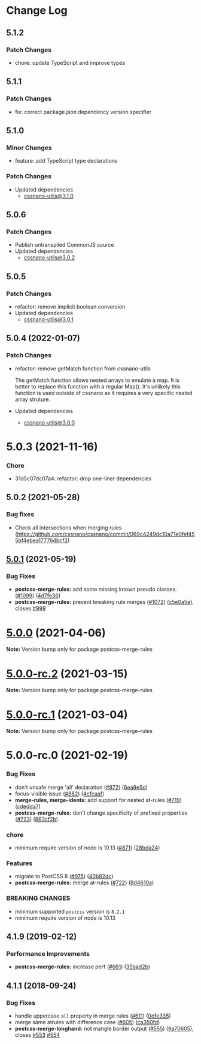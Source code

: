 # Change Log

## 5.1.2

### Patch Changes

- chore: update TypeScript and improve types

## 5.1.1

### Patch Changes

- fix: correct package.json dependency version specifier

## 5.1.0

### Minor Changes

- feature: add TypeScript type declarations

### Patch Changes

- Updated dependencies
  - cssnano-utils@3.1.0

## 5.0.6

### Patch Changes

- Publish untranspiled CommonJS source
- Updated dependencies
  - cssnano-utils@3.0.2

## 5.0.5

### Patch Changes

- refactor: remove implicit boolean conversion
- Updated dependencies
  - cssnano-utils@3.0.1

## 5.0.4 (2022-01-07)

### Patch Changes

- refactor: remove getMatch function from cssnano-utils

  The getMatch function allows nested arrays to emulate a map.
  It is better to replace this function with a regular Map().
  It's unlikely this function is used outside of cssnano as it requires
  a very specific nested array struture.

- Updated dependencies
  - cssnano-utils@3.0.0

# 5.0.3 (2021-11-16)

### Chore

- 31d5c07dc07a4: refactor: drop one-liner dependencies

## 5.0.2 (2021-05-28)

### Bug fixes

- Check all intersections when merging rules (https://github.com/cssnano/cssnano/commit/069c4249dc10a71e0fef455bf4ebea17776dbcf2)

## [5.0.1](https://github.com/cssnano/cssnano/compare/postcss-merge-rules@5.0.0...postcss-merge-rules@5.0.1) (2021-05-19)

### Bug Fixes

- **postcss-merge-rules:** add some missing known pseudo classes. ([#1099](https://github.com/cssnano/cssnano/issues/1099)) ([4d7fe36](https://github.com/cssnano/cssnano/commit/4d7fe367bebab86c7b5664ed4621ee7586ca7d86))
- **postcss-merge-rules:** prevent breaking rule merges ([#1072](https://github.com/cssnano/cssnano/issues/1072)) ([c5e0a5e](https://github.com/cssnano/cssnano/commit/c5e0a5eac171089ae994fcba21d9c565fb462577)), closes [#999](https://github.com/cssnano/cssnano/issues/999)

# [5.0.0](https://github.com/cssnano/cssnano/compare/postcss-merge-rules@5.0.0-rc.2...postcss-merge-rules@5.0.0) (2021-04-06)

**Note:** Version bump only for package postcss-merge-rules

# [5.0.0-rc.2](https://github.com/cssnano/cssnano/compare/postcss-merge-rules@5.0.0-rc.1...postcss-merge-rules@5.0.0-rc.2) (2021-03-15)

**Note:** Version bump only for package postcss-merge-rules

# [5.0.0-rc.1](https://github.com/cssnano/cssnano/compare/postcss-merge-rules@5.0.0-rc.0...postcss-merge-rules@5.0.0-rc.1) (2021-03-04)

**Note:** Version bump only for package postcss-merge-rules

# 5.0.0-rc.0 (2021-02-19)

### Bug Fixes

- don't unsafe merge 'all' declaration ([#872](https://github.com/cssnano/cssnano/issues/872)) ([6ea9e5d](https://github.com/cssnano/cssnano/commit/6ea9e5dcad2d8ea22be7209332ee29d352c807de))
- focus-visible issue ([#882](https://github.com/cssnano/cssnano/issues/882)) ([4cfcaaf](https://github.com/cssnano/cssnano/commit/4cfcaaf25b162ec2b0308907a408d7dba6a354c3))
- **merge-rules, merge-idents:** add support for nested at-rules ([#719](https://github.com/cssnano/cssnano/issues/719)) ([cdedda7](https://github.com/cssnano/cssnano/commit/cdedda7f9d67873d872add044ad34c91616579f3))
- **postcss-merge-rules:** don't change specificity of prefixed properties ([#723](https://github.com/cssnano/cssnano/issues/723)) ([863cf2b](https://github.com/cssnano/cssnano/commit/863cf2b3470d3172523a3165dc368abcfa18809c))

### chore

- minimum require version of node is 10.13 ([#871](https://github.com/cssnano/cssnano/issues/871)) ([28bda24](https://github.com/cssnano/cssnano/commit/28bda243e32ce3ba89b3c358a5f78727b3732f11))

### Features

- migrate to PostCSS 8 ([#975](https://github.com/cssnano/cssnano/issues/975)) ([40b82dc](https://github.com/cssnano/cssnano/commit/40b82dca7f53ac02cd4fe62846dec79b898ccb49))
- **postcss-merge-rules:** merge at-rules ([#722](https://github.com/cssnano/cssnano/issues/722)) ([8d4610a](https://github.com/cssnano/cssnano/commit/8d4610a6391ddab29bcb08ef0522d0b7ce2d6582))

### BREAKING CHANGES

- minimum supported `postcss` version is `8.2.1`
- minimum require version of node is 10.13

## 4.1.9 (2019-02-12)

### Performance Improvements

- **postcss-merge-rules:** increase perf ([#681](https://github.com/cssnano/cssnano/issues/681)) ([35bad2b](https://github.com/cssnano/cssnano/commit/35bad2b70fca5390c88eaabc24c25bb8d28b2f95))

## 4.1.1 (2018-09-24)

### Bug Fixes

- handle uppercase `all` property in merge rules ([#611](https://github.com/cssnano/cssnano/issues/611)) ([0dfe335](https://github.com/cssnano/cssnano/commit/0dfe3355951fa4a080a04dca34c6d99420def7ac))
- merge same atrules with difference case ([#605](https://github.com/cssnano/cssnano/issues/605)) ([ca350fd](https://github.com/cssnano/cssnano/commit/ca350fda779bab5ca2eadf70299d92f8e495a273))
- **postcss-merge-longhand:** not mangle border output ([#555](https://github.com/cssnano/cssnano/issues/555)) ([9a70605](https://github.com/cssnano/cssnano/commit/9a706050b621e7795a9bf74eb7110b5c81804ffe)), closes [#553](https://github.com/cssnano/cssnano/issues/553) [#554](https://github.com/cssnano/cssnano/issues/554)

